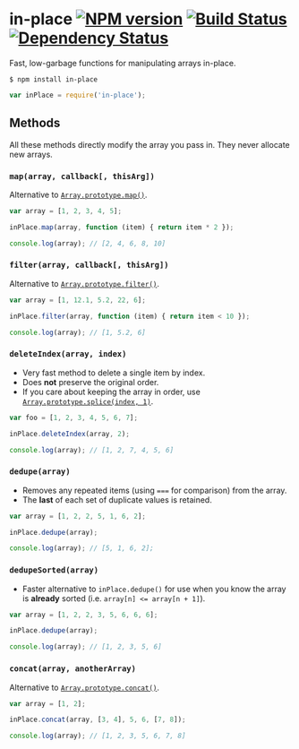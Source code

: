 # in-place [![NPM version][npm-image]][npm-url] [![Build Status][travis-image]][travis-url] [![Dependency Status][depstat-image]][depstat-url]

Fast, low-garbage functions for manipulating arrays in-place.

```
$ npm install in-place
```

```js
var inPlace = require('in-place');
```


## Methods

All these methods directly modify the array you pass in. They never allocate new arrays.

### `map(array, callback[, thisArg])`

Alternative to [`Array.prototype.map()`](https://developer.mozilla.org/en/docs/Web/JavaScript/Reference/Global_Objects/Array/map).

```js
var array = [1, 2, 3, 4, 5];

inPlace.map(array, function (item) { return item * 2 });

console.log(array); // [2, 4, 6, 8, 10]
```

### `filter(array, callback[, thisArg])`

Alternative to [`Array.prototype.filter()`](https://developer.mozilla.org/en/docs/Web/JavaScript/Reference/Global_Objects/Array/filter).

```js
var array = [1, 12.1, 5.2, 22, 6];

inPlace.filter(array, function (item) { return item < 10 });

console.log(array); // [1, 5.2, 6]
```

### `deleteIndex(array, index)`

- Very fast method to delete a single item by index.
- Does **not** preserve the original order.
- If you care about keeping the array in order, use [`Array.prototype.splice(index, 1)`](https://developer.mozilla.org/en/docs/Web/JavaScript/Reference/Global_Objects/Array/map).

```js
var foo = [1, 2, 3, 4, 5, 6, 7];

inPlace.deleteIndex(array, 2);

console.log(array); // [1, 2, 7, 4, 5, 6]
```

### `dedupe(array)`

- Removes any repeated items (using `===` for comparison) from the array.
- The **last** of each set of duplicate values is retained.

```js
var array = [1, 2, 2, 5, 1, 6, 2];

inPlace.dedupe(array);

console.log(array); // [5, 1, 6, 2];
```

### `dedupeSorted(array)`

- Faster alternative to `inPlace.dedupe()` for use when you know the array is **already** sorted (i.e. `array[n] <= array[n + 1]`).

```js
var array = [1, 2, 2, 3, 5, 6, 6, 6];

inPlace.dedupe(array);

console.log(array); // [1, 2, 3, 5, 6]
```


### `concat(array, anotherArray)`

Alternative to [`Array.prototype.concat()`](https://developer.mozilla.org/en/docs/Web/JavaScript/Reference/Global_Objects/Array/concat).

```js
var array = [1, 2];

inPlace.concat(array, [3, 4], 5, 6, [7, 8]);

console.log(array); // [1, 2, 3, 5, 6, 7, 8]
```



[npm-url]: https://npmjs.org/package/in-place
[npm-image]: https://img.shields.io/npm/v/in-place.svg?style=flat-square

[travis-url]: http://travis-ci.org/callumlocke/in-place
[travis-image]: https://img.shields.io/travis/callumlocke/in-place.svg?style=flat-square

[depstat-url]: https://david-dm.org/callumlocke/in-place
[depstat-image]: https://img.shields.io/david/callumlocke/in-place.svg?style=flat-square
